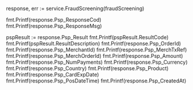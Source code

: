 response, err := service.FraudScreening(fraudScreening)

fmt.Printf(response.Psp_ResponseCod)
fmt.Printf(response.Psp_ResponseMsg)

pspResult := response.Psp_Result
fmt.Printf(pspResult.ResultCode)
fmt.Printf(pspResult.ResultDescription)
fmt.Printf(response.Psp_OrderId)
fmt.Printf(response.Psp_MerchantId)
fmt.Printf(response.Psp_MerchTxRef)
fmt.Printf(response.Psp_MerchOrderId)
fmt.Printf(response.Psp_Amount)
fmt.Printf(response.Psp_NumPayments)
fmt.Printf(response.Psp_Currency)
fmt.Printf(response.Psp_Country)
fmt.Printf(response.Psp_Product)
fmt.Printf(response.Psp_CardExpDate)
fmt.Printf(response.Psp_PosDateTime)
fmt.Printf(response.Psp_CreatedAt)
